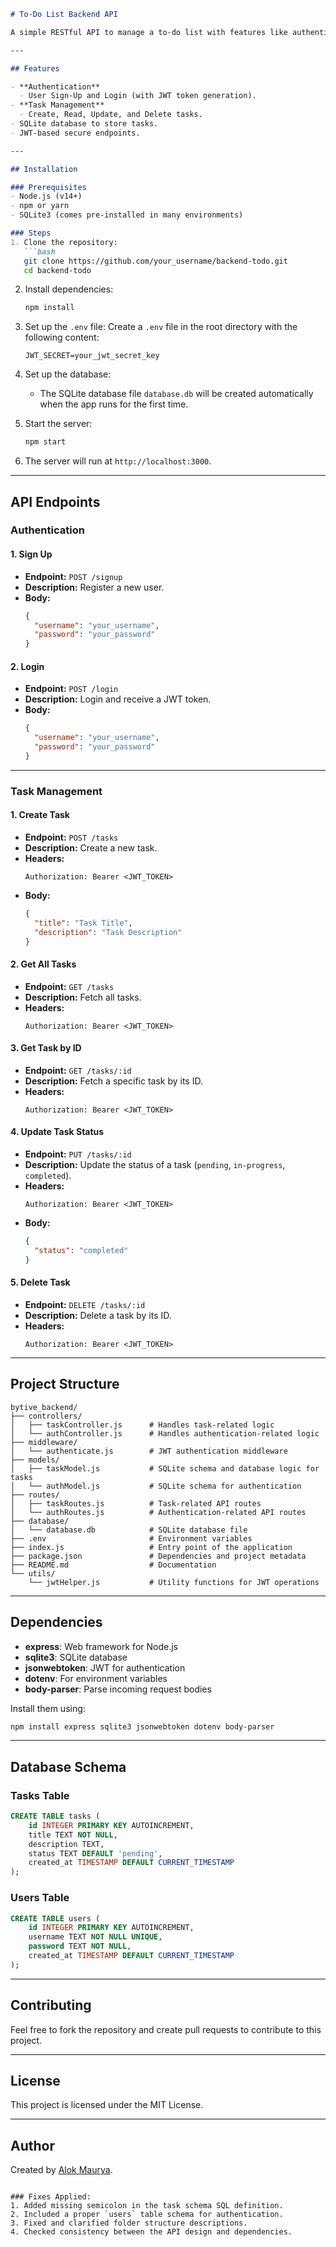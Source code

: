 
```markdown
# To-Do List Backend API

A simple RESTful API to manage a to-do list with features like authentication, task creation, updating, deleting, and fetching tasks. The backend is built with **Node.js**, **Express**, and **SQLite**. JWT-based authentication is implemented for securing the endpoints.

---

## Features

- **Authentication**
  - User Sign-Up and Login (with JWT token generation).
- **Task Management**
  - Create, Read, Update, and Delete tasks.
- SQLite database to store tasks.
- JWT-based secure endpoints.

---

## Installation

### Prerequisites
- Node.js (v14+)
- npm or yarn
- SQLite3 (comes pre-installed in many environments)

### Steps
1. Clone the repository:
   ```bash
   git clone https://github.com/your_username/backend-todo.git
   cd backend-todo
   ```

2. Install dependencies:
   ```bash
   npm install
   ```

3. Set up the `.env` file:
   Create a `.env` file in the root directory with the following content:
   ```
   JWT_SECRET=your_jwt_secret_key
   ```

4. Set up the database:
   - The SQLite database file `database.db` will be created automatically when the app runs for the first time.

5. Start the server:
   ```bash
   npm start
   ```

6. The server will run at `http://localhost:3000`.

---

## API Endpoints

### Authentication

#### 1. **Sign Up**
   - **Endpoint:** `POST /signup`
   - **Description:** Register a new user.
   - **Body:**
     ```json
     {
       "username": "your_username",
       "password": "your_password"
     }
     ```

#### 2. **Login**
   - **Endpoint:** `POST /login`
   - **Description:** Login and receive a JWT token.
   - **Body:**
     ```json
     {
       "username": "your_username",
       "password": "your_password"
     }
     ```

---

### Task Management

#### 1. **Create Task**
   - **Endpoint:** `POST /tasks`
   - **Description:** Create a new task.
   - **Headers:**
     ```
     Authorization: Bearer <JWT_TOKEN>
     ```
   - **Body:**
     ```json
     {
       "title": "Task Title",
       "description": "Task Description"
     }
     ```

#### 2. **Get All Tasks**
   - **Endpoint:** `GET /tasks`
   - **Description:** Fetch all tasks.
   - **Headers:**
     ```
     Authorization: Bearer <JWT_TOKEN>
     ```

#### 3. **Get Task by ID**
   - **Endpoint:** `GET /tasks/:id`
   - **Description:** Fetch a specific task by its ID.
   - **Headers:**
     ```
     Authorization: Bearer <JWT_TOKEN>
     ```

#### 4. **Update Task Status**
   - **Endpoint:** `PUT /tasks/:id`
   - **Description:** Update the status of a task (`pending`, `in-progress`, `completed`).
   - **Headers:**
     ```
     Authorization: Bearer <JWT_TOKEN>
     ```
   - **Body:**
     ```json
     {
       "status": "completed"
     }
     ```

#### 5. **Delete Task**
   - **Endpoint:** `DELETE /tasks/:id`
   - **Description:** Delete a task by its ID.
   - **Headers:**
     ```
     Authorization: Bearer <JWT_TOKEN>
     ```

---

## Project Structure

```plaintext
bytive_backend/
├── controllers/
│   ├── taskController.js      # Handles task-related logic
│   └── authController.js      # Handles authentication-related logic
├── middleware/
│   └── authenticate.js        # JWT authentication middleware
├── models/
│   ├── taskModel.js           # SQLite schema and database logic for tasks
│   └── authModel.js           # SQLite schema for authentication
├── routes/
│   ├── taskRoutes.js          # Task-related API routes
│   └── authRoutes.js          # Authentication-related API routes
├── database/
│   └── database.db            # SQLite database file
├── .env                       # Environment variables
├── index.js                   # Entry point of the application
├── package.json               # Dependencies and project metadata
├── README.md                  # Documentation
└── utils/
    └── jwtHelper.js           # Utility functions for JWT operations
```

---

## Dependencies

- **express**: Web framework for Node.js
- **sqlite3**: SQLite database
- **jsonwebtoken**: JWT for authentication
- **dotenv**: For environment variables
- **body-parser**: Parse incoming request bodies

Install them using:
```bash
npm install express sqlite3 jsonwebtoken dotenv body-parser
```

---

## Database Schema

### Tasks Table
```sql
CREATE TABLE tasks (
    id INTEGER PRIMARY KEY AUTOINCREMENT,
    title TEXT NOT NULL,
    description TEXT,
    status TEXT DEFAULT 'pending',
    created_at TIMESTAMP DEFAULT CURRENT_TIMESTAMP
);
```

### Users Table
```sql
CREATE TABLE users (
    id INTEGER PRIMARY KEY AUTOINCREMENT,
    username TEXT NOT NULL UNIQUE,
    password TEXT NOT NULL,
    created_at TIMESTAMP DEFAULT CURRENT_TIMESTAMP
);
```

---

## Contributing

Feel free to fork the repository and create pull requests to contribute to this project.

---

## License

This project is licensed under the MIT License.

---

## Author

Created by [Alok Maurya](https://github.com/alokmaurya013).
```

### Fixes Applied:
1. Added missing semicolon in the task schema SQL definition.
2. Included a proper `users` table schema for authentication.
3. Fixed and clarified folder structure descriptions.
4. Checked consistency between the API design and dependencies.
